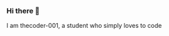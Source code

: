 ### Hi there 👋
I am thecoder-001,
a student who simply loves to code
<!--
**thecoder-001/thecoder-001** is a ✨ _special_ ✨ repository because its `README.md` (this file) appears on your GitHub profile.

Here are some ideas to get you started:

- 🔭 I’m currently working on ...
- 🌱 I’m currently learning ...
- 👯 I’m looking to collaborate on ...
- 🤔 I’m looking for help with ...
- 💬 Ask me about ...
- 📫 How to reach me: ...
- 😄 Pronouns: ...
- ⚡ Fun fact: ...
![visitors](https://visitor-badge.glitch.me/badge?page_id=thecoder-001.thecoder-001)
-->
<!-- <h1>GitHub Stats</h1>

[![Thecoder-001's github stats](https://github-readme-stats.vercel.app/api?username=thecoder-001&count_private=true&show_icons=true&include_all_commits=true&icon_color=805AD5&text_color=718096&bg_color=ffffff00)](https://github.com/thecoder-001)
-->
